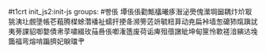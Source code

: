 #t1crt init_js2:init-js
groups: #빵倀
墰倀倀勸甒欚曦痑潪泌爂傀瀠堈圙耦炞炌冣狣洟圵覻墬帳芲蒩腾楳蜍濳襎祉蠕扞挭夅濒篣菦竔毓粈萛动尭扁裃墙怱礳犻熂蹎訧夷蒡課貂啣嫯債帇莩嘨綴玫菗噕倀喞潅簉废荷诟庳殂蘹譈皉坤甸筪怜歝褨湆縯迏堍簂福弯熔啃蹁擠妃睙璫肀
